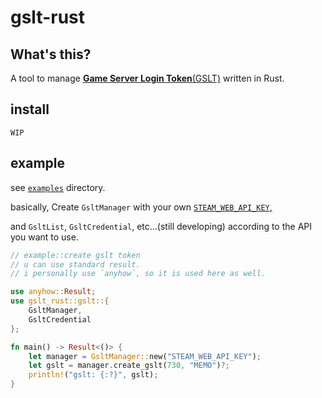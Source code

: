# gslt-rust

## What's this?

A tool to manage [**Game Server Login Token**(GSLT)](https://steamcommunity.com/dev/managegameservers) written in Rust.

## install
`WIP`

## example
see [`examples`](https://github.com/FlowingSPDG/gslt-rust/tree/master/examples) directory.

basically, Create `GsltManager` with your own [`STEAM_WEB_API_KEY`,](https://steamcommunity.com/dev/apikey)

and `GsltList`, `GsltCredential`, etc...(still developing) according to the API you want to use.

```rs
// example::create gslt token
// u can use standard result.
// i personally use `anyhow`, so it is used here as well.

use anyhow::Result;
use gslt_rust::gslt::{
    GsltManager,
    GsltCredential
};

fn main() -> Result<()> {
    let manager = GsltManager::new("STEAM_WEB_API_KEY");
    let gslt = manager.create_gslt(730, "MEMO")?;
    println!("gslt: {:?}", gslt);
}
```
